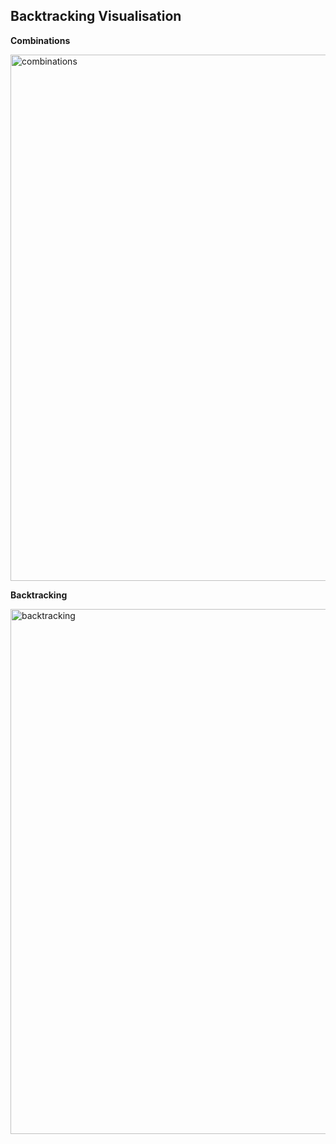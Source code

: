## Backtracking Visualisation 

**Combinations**

<img width="842" alt="combinations" src="https://user-images.githubusercontent.com/61664827/135073625-a3fff788-0396-489b-97a6-bc17460d99cf.png">


**Backtracking**

<img width="840" alt="backtracking" src="https://user-images.githubusercontent.com/61664827/135073644-02144f77-10ae-43fd-88d0-b8d32457cccb.png">
